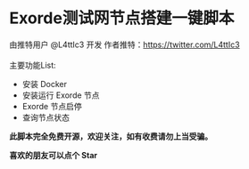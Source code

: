 # Exorde测试网节点搭建一键脚本
由推特用户 @L4ttIc3 开发
作者推特：https://twitter.com/L4ttIc3 <br><br>
主要功能List:
- 安装 Docker
- 安装运行 Exorde 节点
- Exorde 节点启停
- 查询节点状态

**此脚本完全免费开源，欢迎关注，如有收费请勿上当受骗。**

**喜欢的朋友可以点个 Star**
